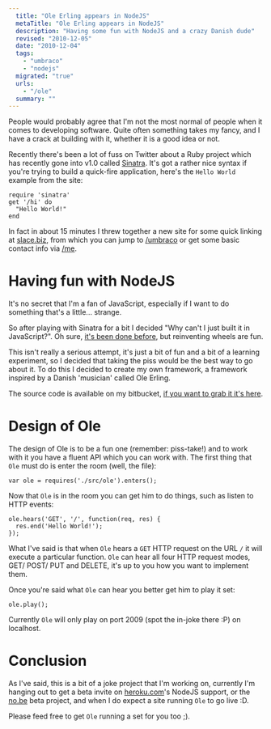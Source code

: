 ```yaml
---
  title: "Ole Erling appears in NodeJS"
  metaTitle: "Ole Erling appears in NodeJS"
  description: "Having some fun with NodeJS and a crazy Danish dude"
  revised: "2010-12-05"
  date: "2010-12-04"
  tags: 
    - "umbraco"
    - "nodejs"
  migrated: "true"
  urls: 
    - "/ole"
  summary: ""
---
```

People would probably agree that I'm not the most normal of people when it comes to developing software. Quite often something takes my fancy, and I have a crack at building with it, whether it is a good idea or not.

Recently there's been a lot of fuss on Twitter about a Ruby project which has recently gone into v1.0 called [Sinatra][1]. It's got a rather nice syntax if you're trying to build a quick-fire application, here's the `Hello World` example from the site:

    require 'sinatra'
    get '/hi' do
      "Hello World!"
    end

In fact in about 15 minutes I threw together a new site for some quick linking at [slace.biz][2], from which you can jump to [/umbraco][3] or get some basic contact info via [/me][4].

# Having fun with NodeJS

It's no secret that I'm a fan of JavaScript, especially if I want to do something that's a little... strange.

So after playing with Sinatra for a bit I decided "Why can't I just built it in JavaScript?". Oh sure, [it's been done before][5], but reinventing wheels are fun.

This isn't really a serious attempt, it's just a bit of fun and a bit of a learning experiment, so I decided that taking the piss would be the best way to go about it. To do this I decided to create my own framework, a framework inspired by a Danish 'musician' called Ole Erling.

The source code is available on my bitbucket, [if you want to grab it it's here][6].

# Design of Ole

The design of Ole is to be a fun one (remember: piss-take!) and to work with it you have a fluent API which you can work with. The first thing that `Ole` must do is enter the room (well, the file):

    var ole = requires('./src/ole').enters();

Now that `Ole` is in the room you can get him to do things, such as listen to HTTP events:

    ole.hears('GET', '/', function(req, res) {
      res.end('Hello World!');
    });

What I've said is that when `Ole` hears a `GET` HTTP request on the URL `/` it will execute a particular function. `Ole` can hear all four HTTP request modes, GET/ POST/ PUT and DELETE, it's up to you how you want to implement them.

Once you're said what `Ole` can hear you better get him to play it set:

    ole.play();

Currently `Ole` will only play on port 2009 (spot the in-joke there :P) on localhost.

# Conclusion

As I've said, this is a bit of a joke project that I'm working on, currently I'm hanging out to get a beta invite on [heroku.com][7]'s NodeJS support, or the [no.be][8] beta project, and when I do expect a site running `Ole` to go live :D.

Please feed free to get `Ole` running a set for you too ;).


  [1]: http://www.sinatrarb.com/
  [2]: http://slace.biz
  [3]: http://slace.biz/umbraco
  [4]: http://slace.biz/me
  [5]: http://expressjs.com/
  [6]: http://hg.slace.biz/ole
  [7]: http://heroku.com
  [8]: http://no.de